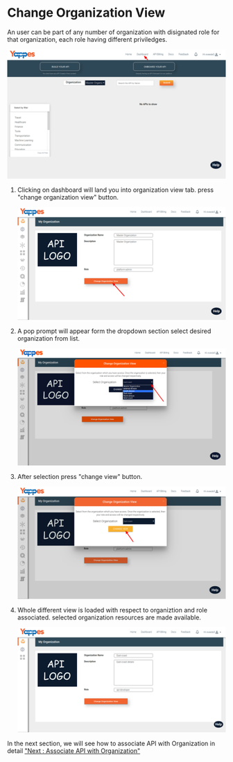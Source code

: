 Change Organization View
========================

An user can be part of any number of organization with disignated role
for that organization, each role having different priviledges.

![](images/dashboard/organization-view/organization-view-01.png)

1.  Clicking on dashboard will land you into organization view tab.
    press "change organization view" button.

    ![](images/dashboard/organization-view/organization-view-02.png)

2.  A pop prompt will appear form the dropdown section select desired
    organization from list.

    ![](images/dashboard/organization-view/organization-view-03.png)

3.  After selection press "change view" button.

    ![](images/dashboard/organization-view/organization-view-04.png)

4.  Whole different view is loaded with respect to organiztion and role
    associated. selected organization resources are made available.

    ![](images/dashboard/organization-view/organization-view-05.png)

In the next section, we will see how to associate API with Organization
in detail ["Next : Associate API with
Organization"](organizations_associate_api.md)
